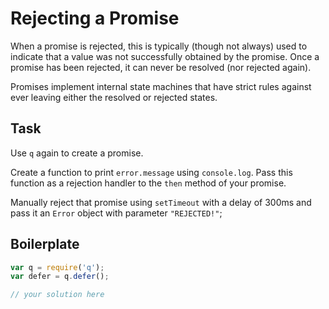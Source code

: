 # Rejecting a Promise

When a promise is rejected, this is typically (though not always) used to
indicate that a value was not successfully obtained by the promise.  Once
a promise has been rejected, it can never be resolved (nor rejected again).

Promises implement internal state machines that have strict rules against
ever leaving either the resolved or rejected states.

## Task

Use `q` again to create a promise.

Create a function to print `error.message` using `console.log`.  Pass this
function as a rejection handler to the `then` method of your promise.

Manually reject that promise using `setTimeout` with a delay of 300ms and pass
it an `Error` object with parameter `"REJECTED!"`;

## Boilerplate

```js
var q = require('q');
var defer = q.defer();

// your solution here
```
